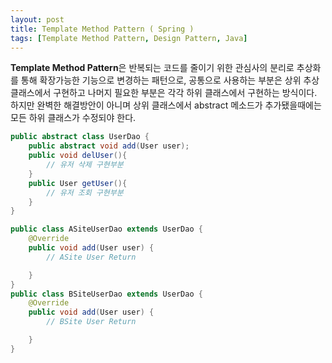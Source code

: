```yaml
---
layout: post
title: Template Method Pattern ( Spring )
tags: [Template Method Pattern, Design Pattern, Java]
---
```


**Template Method Pattern**은 반복되는 코드를 줄이기 위한 관심사의 분리로
추상화를 통해 확장가능한 기능으로 변경하는 패턴으로, 공통으로 사용하는 부분은 상위 추상클래스에서 구현하고
나머지 필요한 부분은 각각 하위 클래스에서 구현하는 방식이다.
하지만 완벽한 해결방안이 아니며 상위 클래스에서 abstract 메소드가 추가됐을때에는 모든 하위 클래스가 수정되야
한다.

``` java
public abstract class UserDao {
    public abstract void add(User user);
    public void delUser(){
        // 유저 삭제 구현부분
    }
    public User getUser(){
        // 유저 조회 구현부분
    }
}

public class ASiteUserDao extends UserDao {
    @Override
    public void add(User user) {
        // ASite User Return

    }
}
public class BSiteUserDao extends UserDao {
    @Override
    public void add(User user) {
        // BSite User Return

    }
}
```
